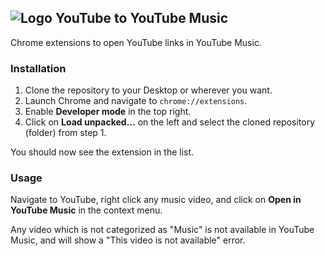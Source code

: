 ## ![Logo](https://github.com/kapoorlakshya/youtube2music/blob/master/images/icon32.png?raw=true)&nbsp;YouTube to YouTube Music

Chrome extensions to open YouTube links in YouTube Music.

### Installation

1. Clone the repository to your Desktop or wherever you want.
2. Launch Chrome and navigate to `chrome://extensions`.
3. Enable **Developer mode** in the top right.
4. Click on **Load unpacked…** on the left and select the cloned repository (folder) from step 1. 

You should now see the extension in the list.

### Usage

Navigate to YouTube, right click any music video, and click on **Open in YouTube Music** in the context menu.

Any video which is not categorized as "Music" is not available in YouTube Music, and will show a 
"This video is not available" error.
